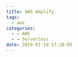 ```yaml
---
title: AWS Amplify
tags:
  - aws
categories:
  - - AWS
  - - Serverless
date: 2019-01-19 17:28:05
---
```


